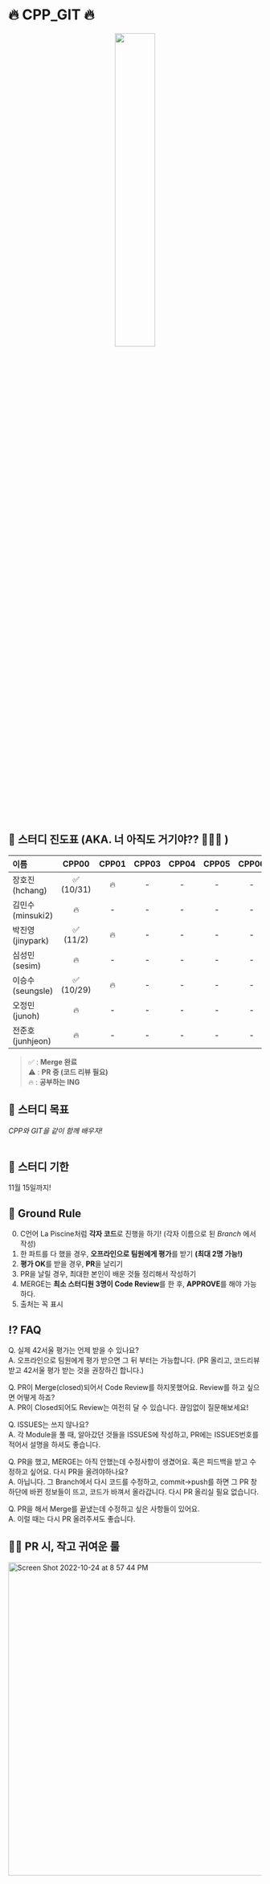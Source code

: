 #  🔥 CPP_GIT 🔥

<div align="center">
<img src = "https://user-images.githubusercontent.com/59588256/198200272-361837cd-861e-4352-84c2-8621ebad66e8.jpg" width="40%" height="40%">
</div>

## 📝 스터디 진도표 (AKA. 너 아직도 거기야?? 🤣😂😅 )


|이름|CPP00|CPP01|CPP03|CPP04|CPP05|CPP06|CPP07|CPP08|RANK|
|:------|:---:|:---:|:---:|:---:|:---:|:---:|:---:|:---:|:---:|
|장호진</br>(hchang)| ✅</br>(10/31) | 🔥 | - | - | - | - | - | - | 🏋️‍♂️ |
|김민수</br>(minsuki2)| 🔥 | - | - | - | - | - | - | - | 🤣 |
|박진영</br>(jinypark)| ✅</br>(11/2) | 🔥 | - | - | - | - | - | - | 🏋️‍♂️ |
|심성민</br>(sesim)| 🔥 | - | - | - | - | - | - | - | 🤣 |
|이승수</br>(seungsle)| ✅</br>(10/29) | 🔥 | - | - | - | - | - | - | 🏋️‍♂️ |
|오정민</br>(junoh)| 🔥 | - | - | - | - | - | - | - | 🤣 |
|전준호</br>(junhjeon)| 🔥 | - | - | - | - | - | - | - | 🤣 |

> ✅ : **Merge 완료** <br/>
> ⚠️  : **PR 중 (코드 리뷰 필요)** <br/>
> 🔥 : **공부하는 ING** <br/>
         
## 💪 스터디 목표
_CPP와 GIT을 같이 함께 배우자!_  
<br/>


## 📅 스터디 기한
11월 15일까지!
<br/>


## 🤝 Ground Rule
0. C언어 La Piscine처럼 **각자 코드**로 진행을 하기! (각자 이름으로 된 _Branch_ 에서 작성)
1. 한 파트를 다 했을 경우, **오프라인으로 팀원에게 평가**를 받기 **(최대 2명 가능!)**
2. **평가 OK**를 받을 경우, **PR**을 날리기
3. PR을 날릴 경우, 최대한 본인이 배운 것들 정리해서 작성하기
4. MERGE는 **최소 스터디원 3명이 Code Review**를 한 후, **APPROVE**를 해야 가능하다.
5. 출처는 꼭 표시


## ⁉️ FAQ ###
Q. 실제 42서울 평가는 언제 받을 수 있나요? <br/>
A. 오프라인으로 팀원에게 평가 받으면 그 뒤 부터는 가능합니다. (PR 올리고, 코드리뷰 받고 42서울 평가 받는 것을 권장하긴 합니다.)

Q. PR이 Merge(closed)되어서 Code Review를 하지못했어요. Review를 하고 싶으면 어떻게 하죠? <br/>
A. PR이 Closed되어도 Review는 여전히 달 수 있습니다. 끊임없이 질문해보세요! 

Q. ISSUES는 쓰지 않나요? <br/>
A. 각 Module을 풀 때, 알아갔던 것들을 ISSUES에 작성하고, PR에는 ISSUES번호를 적어서 설명을 하셔도 좋습니다.

Q. PR을 했고, MERGE는 아직 안했는데 수정사항이 생겼어요. 혹은 피드백을 받고 수정하고 싶어요. 다시 PR을 올려야하나요? <br/>
A. 아닙니다. 그 Branch에서 다시 코드를 수정하고, commit->push를 하면 그 PR 창 하단에 바뀐 정보들이 뜨고, 코드가 바껴서 올라갑니다. 다시 PR 올리실 필요 없습니다. 

Q. PR을 해서 Merge를 끝냈는데 수정하고 싶은 사항들이 있어요. <br/>
A. 이럴 때는 다시 PR 올려주셔도 좋습니다. 


## 🧚‍♀️ PR 시, 작고 귀여운 룰
<img width="1609" alt="Screen Shot 2022-10-24 at 8 57 44 PM" src="https://user-images.githubusercontent.com/59588256/198199867-27b74d7b-d718-416a-b719-e21026e709b3.png" width="40%" height="40%">
들어오면 아시겠지만 PR할 때 템플릿 추가해놨습니다. <br/>

PR할 시,
**제목은 [Intra ID] CPP0X** 적어주시면 될 것 같습니다. <br/>
**Reviewers는 자동으로 3명**으로 적용될 예정입니다. <br/>
**Assignees는 본인**을 해놓으시면 됩니다. <br/>

PR 템플릿을 보면,
PR은 오프라인 평가를 1회 받은 뒤 올려야하니 평가해주신 분 **인트라 id**를 적어주시면 됩니다. <br/>
**이번 과제에 알아야하는 개념들은** 짧게 어떤 것들이 쓰였는 지 적어주시면 됩니다. <br/>
**이번 과제를 통해 알아낸 것들은** 본격적으로 어떤 것을 배우셨는 지 적어주시면 됩니다. <br/>

맥을 쓰시기에 스샷, 화면 녹화 또한 쉬울테니 이런 것들도 적어주시면 알기 쉬울 것 입니다. <br/>
수정사항(optional)은 pr을 올렸음에도 뭔가 수정하고 싶은 것이 생겼다하시면 올리시면 됩니다. <br/>
간단한 이야기이지만 PR을 올리면 톡방에 한번 이야기를 해주시면 빠르게 리뷰할 수 있을 것 입니다. <br/>
<br/>

## 👨‍👩‍👧‍👦 스터디 멤버


<div align="center">
  <table>
      <tr>
      <td align="center">
        <a href="https://github.com/change-challenge">
          <img src="https://avatars.githubusercontent.com/u/59588256?v=4" alt="장호진 프로필" width=200 height=200 />
        </a>
      </td>
    </tr>
    <tr>
    <td align="center">
      <a href="https://github.com/change-challenge">
        장호진(hchang)
      </a>
    </td>
  </tr>
  </table>
  <table>
    <tr>
      <td align="center">
        <a href="https://github.com/Giromi">
          <img src="https://avatars.githubusercontent.com/u/60354633?v=4" alt="김민수 프로필" width=200 height=200 />
        </a>
      </td>
      <td align="center">
        <a href="https://github.com/lopers-high">
          <img src="https://avatars.githubusercontent.com/u/86358498?v=4" alt="박진영 프로필" width=200 height=200 />
        </a>
      </td>
      <td align="center">
        <a href="https://github.com/sob2545">
          <img src="https://avatars.githubusercontent.com/u/96904906?v=4" alt="심성민 프로필" width=200 height=200 />
        </a>
      </td>
    </tr>
    <tr>
      <td align="center">
        <a href="https://github.com/Giromi">
          김민수(minsuki2)
        </a>
      </td>
      <td align="center">
        <a href="https://github.com/lopers-high">
          박진영(jinypark)
        </a>
      </td>
      <td align="center">
        <a href="https://github.com/sob2545">
          심성민(sesim)
        </a>
      </td>
    </tr>
    <tr>
      <td align="center">
        <a href="https://github.com/aLVINlEE9">
          <img src="https://avatars.githubusercontent.com/u/74805318?v=4" alt="이승수 프로필" width=200 height=200 />
        </a>
      </td>
      <td align="center">
        <a href="https://github.com/jeongmino">
          <img src="https://avatars.githubusercontent.com/u/91644928?v=4" alt="오정민 프로필" width=200 height=200 />
        </a>
      </td>
      <td align="center">
        <a href="https://github.com/joonho0410">
          <img src="https://avatars.githubusercontent.com/u/76806109?v=4" alt="전준호 프로필" width=200 height=200 />
        </a>
      </td>
    </tr>
    <tr>
      <td align="center">
        <a href="https://github.com/aLVINlEE9">
          이승수(seungsle)
        </a>
      </td>
      <td align="center">
        <a href="https://github.com/jeongmino">
          오정민 (junoh)
        </a>
      </td>
       <td align="center">
        <a href="https://github.com/joonho0410">
          전준호(junhjeon)
        </a>
      </td>
    </tr>
  </table>
  
</div>

